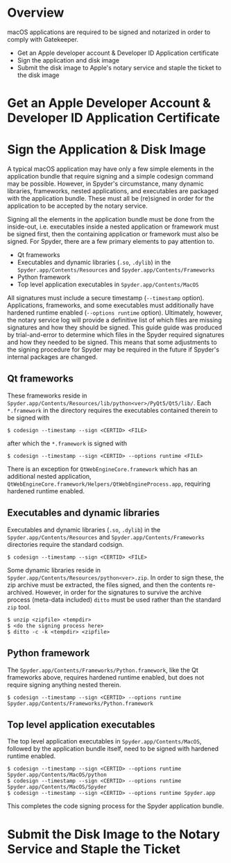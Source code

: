 # Overview
macOS applications are required to be signed and notarized in order to comply with Gatekeeper.

* Get an Apple developer account & Developer ID Application certificate
* Sign the application and disk image
* Submit the disk image to Apple's notary service and staple the ticket to the disk image

# Get an Apple Developer Account & Developer ID Application Certificate

# Sign the Application & Disk Image

A typical macOS application may have only a few simple elements in the application bundle that require signing and a simple codesign command may be possible. However, in Spyder's circumstance, many dynamic libraries, frameworks, nested applications, and executables are packaged with the application bundle. These must all be (re)signed in order for the application to be accepted by the notary service.

Signing all the elements in the application bundle must be done from the inside-out, i.e. executables inside a nested application or framework must be signed first, then the containing application or framework must also be signed. For Spyder, there are a few primary elements to pay attention to.
* Qt frameworks
* Executables and dynamic libraries (`.so`, `.dylib`) in the `Spyder.app/Contents/Resources` and `Spyder.app/Contents/Frameworks`
* Python framework
* Top level application executables in `Spyder.app/Contents/MacOS`

All signatures must include a secure timestamp (`--timestamp` option). Applications, frameworks, and some executables must additionally have hardened runtime enabled (`--options runtime` option). Ultimately, however, the notary service log will provide a definitive list of which files are missing signatures and how they should be signed. This guide guide was produced by trial-and-error to determine which files in the Spyder required signatures and how they needed to be signed. This means that some adjustments to the signing procedure for Spyder may be required in the future if Spyder's internal packages are changed.

## Qt frameworks

These frameworks reside in `Spyder.app/Contents/Resources/lib/python<ver>/PyQt5/Qt5/lib/`. Each `*.framework` in the directory requires the executables contained therein to be signed with

    $ codesign --timestamp --sign <CERTID> <FILE>

after which the `*.framework` is signed with

    $ codesign --timestamp --sign <CERTID> --options runtime <FILE>

There is an exception for `QtWebEngineCore.framework` which has an additional nested application, `QtWebEngineCore.framework/Helpers/QtWebEngineProcess.app`, requiring hardened runtime enabled.

## Executables and dynamic libraries

Executables and dynamic libraries (`.so`, `.dylib`) in the `Spyder.app/Contents/Resources` and `Spyder.app/Contents/Frameworks` directories require the standard codsign.

    $ codesign --timestamp --sign <CERTID> <FILE>

Some dynamic libraries reside in `Spyder.app/Contents/Resources/python<ver>.zip`. In order to sign these, the zip archive must be extracted, the files signed, and then the contents re-archived. However, in order for the signatures to survive the archive process (meta-data included) `ditto` must be used rather than the standard `zip` tool.

    $ unzip <zipfile> <tempdir>
    $ <do the signing process here>
    $ ditto -c -k <tempdir> <zipfile>

## Python framework

The `Spyder.app/Contents/Frameworks/Python.framework`, like the Qt frameworks above, requires hardened runtime enabled, but does not require signing anything nested therein.

    $ codesign --timestamp --sign <CERTID> --options runtime Spyder.app/Contents/Frameworks/Python.framework

## Top level application executables

The top level application executables in `Spyder.app/Contents/MacOS`, followed by the application bundle itself, need to be signed with hardened runtime enabled.

    $ codesign --timestamp --sign <CERTID> --options runtime Spyder.app/Contents/MacOS/python
    $ codesign --timestamp --sign <CERTID> --options runtime Spyder.app/Contents/MacOS/Spyder
    $ codesign --timestamp --sign <CERTID> --options runtime Spyder.app

This completes the code signing process for the Spyder application bundle.

# Submit the Disk Image to the Notary Service and Staple the Ticket
